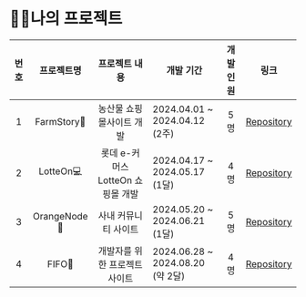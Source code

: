 # 👨‍💻나의 프로젝트 

| 번호 | 프로젝트명 | 프로젝트 내용 | 개발 기간 | 개발 인원 | 링크 | 
|:-------:|:-------:|:-------:|-------|:-------:|:-------:|
| 1 | FarmStory🍉 | 농산물 쇼핑몰사이트 개발 | 2024.04.01 ~ 2024.04.12 (2주) | 5명 |  [Repository](https://github.com/sun-gwang/farmstory)|
| 2 |  LotteOn💻 | 롯데 e-커머스 LotteOn 쇼핑몰 개발 |  2024.04.17 ~ 2024.05.17 (1달) | 4명 | [Repository](https://github.com/sun-gwang/lotteon)|
| 3 |  OrangeNode🍊 | 사내 커뮤니티 사이트 |  2024.05.20 ~ 2024.06.21 (1달) | 5명 | [Repository](https://github.com/sun-gwang)|
| 4 |  FIFO🐧 | 개발자를 위한 프로젝트 사이트 |  2024.06.28 ~ 2024.08.20 (약 2달) | 4명 | [Repository](https://github.com/sun-gwang)|
